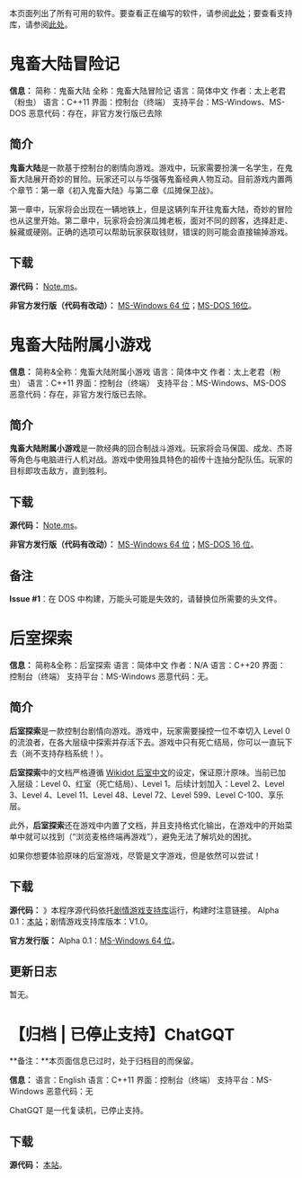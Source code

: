 本页面列出了所有可用的软件。要查看正在编写的软件，请参阅[此处](./future)；要查看支持库，请参阅[此处](/support-libs)。

# 鬼畜大陆冒险记

**信息：**
简称：鬼畜大陆
全称：鬼畜大陆冒险记
语言：简体中文
作者：太上老君（粉虫）
语言：C++11
界面：控制台（终端）
支持平台：MS-Windows、MS-DOS
恶意代码：存在，非官方发行版已去除

## 简介

**鬼畜大陆**是一款基于控制台的剧情向游戏。游戏中，玩家需要扮演一名学生，在鬼畜大陆展开奇妙的冒险。玩家还可以与华强等鬼畜经典人物互动。目前游戏内置两个章节：第一章《初入鬼畜大陆》与第二章《瓜摊保卫战》。

第一章中，玩家将会出现在一辆地铁上，但是这辆列车开往鬼畜大陆，奇妙的冒险也从这里开始。第二章中，玩家将会扮演瓜摊老板，面对不同的顾客，选择赶走、躲藏或硬刚。正确的选项可以帮助玩家获取钱财，错误的则可能会直接输掉游戏。

## 下载

**源代码：**
[Note.ms](https://note.ms/gcdl)。

**非官方发行版（代码有改动）：**
[MS-Windows 64 位](/downloads/gcdl-win64.exe)；[MS-DOS 16位](/downloads/gcdl-dos722-16.exe)。

# 鬼畜大陆附属小游戏

**信息：**
简称&全称：鬼畜大陆附属小游戏
语言：简体中文
作者：太上老君（粉虫）
语言：C++11
界面：控制台（终端）
支持平台：MS-Windows、MS-DOS
恶意代码：存在，非官方发行版已去除。

## 简介

**鬼畜大陆附属小游戏**是一款经典的回合制战斗游戏。玩家将会马保国、成龙、杰哥等角色与电脑进行人机对战。游戏中使用独具特色的祖传十连抽分配队伍。玩家的目标即攻击敌方，直到胜利。

## 下载

**源代码：**
[Note.ms](https://note.ms/gcdld)。

**非官方发行版（代码有改动）：**
[MS-Windows 64 位](/downloads/gcdlfs-win64.exe)；[MS-DOS 16 位](/downloads/gcdlfs-dos722-16.exe)。

## 备注

**Issue #1**：在 DOS 中构建，万能头可能是失效的，请替换位所需要的头文件。

# 后室探索

**信息：**
简称&全称：后室探索
语言：简体中文
作者：N/A
语言：C++20
界面：控制台（终端）
支持平台：MS-Windows
恶意代码：无。

## 简介

**后室探索**是一款控制台剧情向游戏。游戏中，玩家需要操控一位不幸切入 Level 0 的流浪者，在各大层级中探索并存活下去。游戏中只有死亡结局，你可以一直玩下去（尚不支持存档系统！）。

**后室探索**中的文档严格遵循 [Wikidot 后室中文](https://backrooms-wiki-cn.wikidot.com)的设定，保证原汁原味。当前已加入层级：Level 0、红室（死亡结局）、Level 1。后续计划加入：Level 2、Level 3、Level 4、Level 11、Level 48、Level 72、Level 599、Level C-100、享乐层。

此外，**后室探索**还在游戏中内置了文档，并且支持格式化输出，在游戏中的开始菜单中就可以找到（“浏览麦格终端再游戏”），避免无法了解坑处的困扰。

如果你想要体验原味的后室游戏，尽管是文字游戏，但是依然可以尝试！

## 下载

**源代码：**
》本程序源代码依托[剧情游戏支持库](/support-libs#剧情游戏支持库)运行，构建时注意链接。
Alpha 0.1：[本站](/downloads/bkrep-src-a0_1.zip)；剧情游戏支持库版本：V1.0。

**官方发行版：**
Alpha 0.1：[MS-Windows 64 位](/downloads/bkrep-win64-a0_1.exe)。

## 更新日志

暂无。

# 【归档 | 已停止支持】ChatGQT

**备注：**本页面信息已过时，处于归档目的而保留。

**信息：**
语言：English
语言：C++11
界面：控制台（终端）
支持平台：MS-Windows
恶意代码：无

ChatGQT 是一代复读机，已停止支持。

## 下载

**源代码：**
[本站](/downloads/chatgqt-src.cc)。
